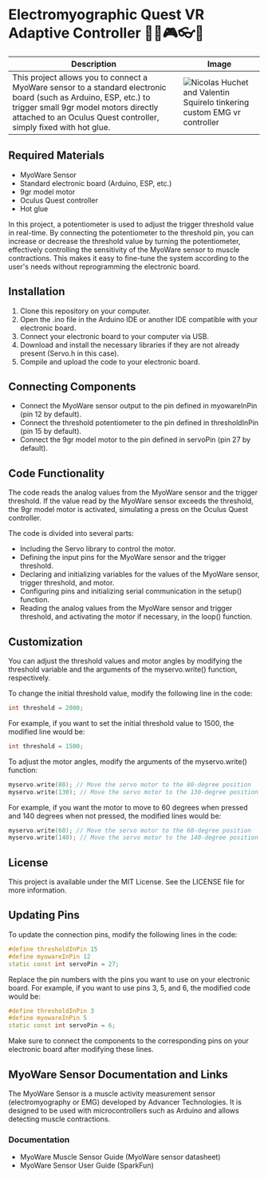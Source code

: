 
# Electromyographic Quest VR Adaptive Controller 🦾🔌🎮👓🌟

| Description | Image |
| --- | --- |
| This project allows you to connect a MyoWare sensor to a standard electronic board (such as Arduino, ESP, etc.) to trigger small 9gr model motors directly attached to an Oculus Quest controller, simply fixed with hot glue. | ![Nicolas Huchet and Valentin Squirelo tinkering custom EMG vr controller](https://i.imgur.com/3QhD80Ul.jpg) |


## Required Materials
- MyoWare Sensor
- Standard electronic board (Arduino, ESP, etc.)
- 9gr model motor
- Oculus Quest controller
- Hot glue

In this project, a potentiometer is used to adjust the trigger threshold value in real-time. By connecting the potentiometer to the threshold pin, you can increase or decrease the threshold value by turning the potentiometer, effectively controlling the sensitivity of the MyoWare sensor to muscle contractions. This makes it easy to fine-tune the system according to the user's needs without reprogramming the electronic board.

## Installation
1. Clone this repository on your computer.
2. Open the .ino file in the Arduino IDE or another IDE compatible with your electronic board.
3. Connect your electronic board to your computer via USB.
4. Download and install the necessary libraries if they are not already present (Servo.h in this case).
5. Compile and upload the code to your electronic board.

## Connecting Components
- Connect the MyoWare sensor output to the pin defined in myowareInPin (pin 12 by default).
- Connect the threshold potentiometer to the pin defined in thresholdInPin (pin 15 by default).
- Connect the 9gr model motor to the pin defined in servoPin (pin 27 by default).

## Code Functionality
The code reads the analog values from the MyoWare sensor and the trigger threshold. If the value read by the MyoWare sensor exceeds the threshold, the 9gr model motor is activated, simulating a press on the Oculus Quest controller.

The code is divided into several parts:
- Including the Servo library to control the motor.
- Defining the input pins for the MyoWare sensor and the trigger threshold.
- Declaring and initializing variables for the values of the MyoWare sensor, trigger threshold, and motor.
- Configuring pins and initializing serial communication in the setup() function.
- Reading the analog values from the MyoWare sensor and trigger threshold, and activating the motor if necessary, in the loop() function.

## Customization
You can adjust the threshold values and motor angles by modifying the threshold variable and the arguments of the myservo.write() function, respectively.

To change the initial threshold value, modify the following line in the code:

```cpp
int threshold = 2000;
```

For example, if you want to set the initial threshold value to 1500, the modified line would be:

```cpp
int threshold = 1500;
```

To adjust the motor angles, modify the arguments of the myservo.write() function:

```cpp
myservo.write(80); // Move the servo motor to the 80-degree position
myservo.write(130); // Move the servo motor to the 130-degree position
```

For example, if you want the motor to move to 60 degrees when pressed and 140 degrees when not pressed, the modified lines would be:

```cpp
myservo.write(60); // Move the servo motor to the 60-degree position
myservo.write(140); // Move the servo motor to the 140-degree position
```


## License
This project is available under the MIT License. See the LICENSE file for more information.

## Updating Pins
To update the connection pins, modify the following lines in the code:

```cpp
#define thresholdInPin 15
#define myowareInPin 12
static const int servoPin = 27;
```
Replace the pin numbers with the pins you want to use on your electronic board. For example, if you want to use pins 3, 5, and 6, the modified code would be:

```cpp
#define thresholdInPin 3
#define myowareInPin 5
static const int servoPin = 6;
```
Make sure to connect the components to the corresponding pins on your electronic board after modifying these lines.

## MyoWare Sensor Documentation and Links
The MyoWare Sensor is a muscle activity measurement sensor (electromyography or EMG) developed by Advancer Technologies. It is designed to be used with microcontrollers such as Arduino and allows detecting muscle contractions.

### Documentation
- MyoWare Muscle Sensor Guide (MyoWare sensor datasheet)
- MyoWare Sensor User Guide (SparkFun)
